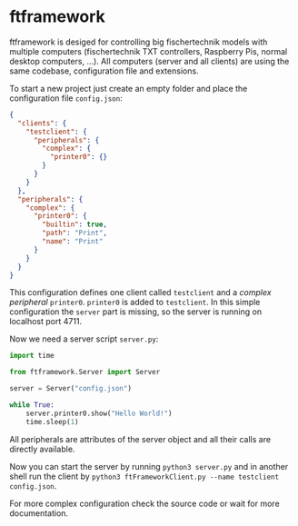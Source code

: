 # ftframework
ftframework is desiged for controlling big fischertechnik models with multiple computers (fischertechnik TXT controllers, Raspberry Pis, normal desktop computers, ...).
All computers (server and all clients) are using the same codebase, configuration file and extensions.

To start a new project just create an empty folder and place the configuration file `config.json`:
```json
{
  "clients": {
    "testclient": {
      "peripherals": {
        "complex": {
          "printer0": {}
        }
      }
    }
  },
  "peripherals": {
    "complex": {
      "printer0": {
        "builtin": true,
        "path": "Print",
        "name": "Print"
      }
    }
  }
}

```

This configuration defines one client called `testclient` and a *complex peripheral* `printer0`. `printer0` is added to `testclient`.
In this simple configuration the `server` part is missing, so the server is running on localhost port 4711.

Now we need a server script `server.py`:
```python
import time

from ftframework.Server import Server

server = Server("config.json")

while True:
    server.printer0.show("Hello World!")
    time.sleep(1)
```

All peripherals are attributes of the server object and all their calls are directly available.

Now you can start the server by running `python3 server.py` and in another shell run the client by `python3 ftFrameworkClient.py --name testclient config.json`.

For more complex configuration check the source code or wait for more documentation.
